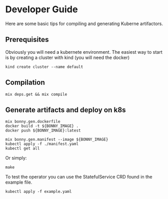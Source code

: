 # Developer Guide

Here are some basic tips for compiling and generating Kuberne artifactors.

## Prerequisites

Obviously you will need a kubernete environment. The easiest way to start is by creating a cluster with kind (you will need the docker)

```
kind create cluster --name default
```

## Compilation

```
mix deps.get && mix compile
```

## Generate artifacts and deploy on k8s

```
mix bonny.gen.dockerfile
docker build -t ${BONNY_IMAGE} . 
docker push ${BONNY_IMAGE}:latest

mix bonny.gen.manifest --image ${BONNY_IMAGE}
kubectl apply -f ./manifest.yaml
kubectl get all
```

Or simply:

```
make
```

To test the operator you can use the StatefulService CRD found in the example file.

```
kubectl apply -f example.yaml
```